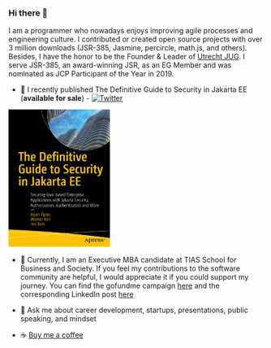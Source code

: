 ### Hi there 👋

I am a programmer who nowadays enjoys improving agile processes and engineering culture. I contributed or created open source projects with over 3 million downloads (JSR-385, Jasmine, percircle, math.js, and others). Besides, I have the honor to be the Founder & Leader of <a href="https://www.meetup.com/Utrecht-Java-User-Group">Utrecht JUG</a>. I serve JSR-385, an award-winning JSR, as an EG Member and was nominated as JCP Participant of the Year in 2019.

- 🔭 I recently published The Definitive Guide to Security in Jakarta EE (**available for sale**) - [![Twitter](https://img.shields.io/badge/Twitter-jakartasecbook-informational?style=flat-square&logo=twitter&logoColor=white)](https://www.twitter.com/jakartasecbook/)

<a href="https://www.amazon.com/Definitive-Guide-Security-Jakarta-Authentication/dp/1484279441/ref=sr_1_1?qid=1642032426">
  <img  src="jakarta-ee-security-cover.jpg" alt="Jakarta EE Security book"
    width=200" height="270"/>
</a>

- 🌱 Currently, I am an Executive MBA candidate at TIAS School for Business and Society. If you feel my contributions to the software community are helpful, I would appreciate it if you could support my journey. You can find the gofundme campaign <a href="https://www.gofundme.com/f/help-thodoris-inspire-more-people-with-his-mba">here</a> and the corresponding LinkedIn post <a href="https://www.linkedin.com/posts/activity-6866794800570601472-dFz0">here</a>

- 💬 Ask me about career development, startups, presentations, public speaking, and mindset

- ☕ [Buy me a coffee](https://paypal.me/thodorisbais)
